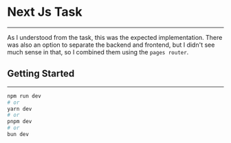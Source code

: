 # Next Js Task

---
As I understood from the task, this was the expected implementation. There was also an option to separate the backend 
and frontend, but I didn't see much sense in that, so I combined them using the ```pages router```.

## Getting Started

---
```bash
npm run dev
# or
yarn dev
# or
pnpm dev
# or
bun dev
```